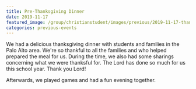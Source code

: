 ```yaml
---
title: Pre-Thanksgiving Dinner
date: 2019-11-17
featured_image: /group/christianstudent/images/previous/2019-11-17-thanksgiving.jpg
categories: previous-events
---
```

We had a delicious thanksgiving dinner with students and families in the Palo Alto area. We're so thankful to all the families and who helped prepared the meal for us. During the time, we also had some sharings concerning what we were thanksful for. The Lord has done so much for us this school year. Thank you Lord! 

Afterwards, we played games and had a fun evening together. 